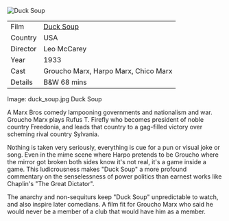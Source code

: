 ![Duck Soup](duck_soup.jpg)

| | |
|-|-|
Film|[Duck Soup](https://www.imdb.com/title/tt0023969/)
Country|USA
Director|Leo McCarey
Year|1933
Cast|Groucho Marx, Harpo Marx, Chico Marx
Details|B&W 68 mins
Image:
duck_soup.jpg
Duck Soup

A Marx Bros comedy lampooning governments and nationalism and war.
Groucho Marx plays Rufus T. Firefly who becomes president of
noble country Freedonia, and leads that country to a gag-filled victory
over scheming rival country Sylvania.

Nothing is taken very seriously, everything is cue for a pun or
visual joke or song.  Even in the mime scene where Harpo pretends
to be Groucho where the mirror got broken both sides know it's not
real, it's a game inside a game.  This ludicrousness makes "Duck
Soup" a more profound commentary on the senselessness of power
politics than earnest works like Chaplin's "The Great Dictator".

The anarchy and non-sequiturs keep "Duck Soup" unpredictable to
watch, and also inspire later comedians.  A film fit for Groucho
Marx who said he would never be a member of a club that would have
him as a member.
